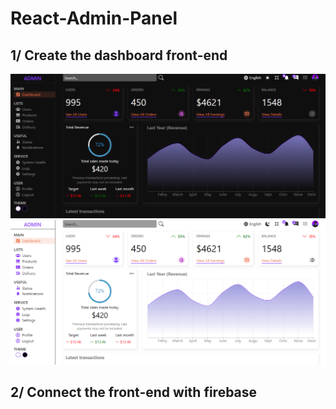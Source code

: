 # React-Admin-Panel
<h2>1/ Create the dashboard front-end</h2>
<div>
  <img src='demos/panel1.png' width='800' />
  <img src='demos/panel2.png' width='800' />
</div>
<h2>2/ Connect the front-end with firebase</h2>
